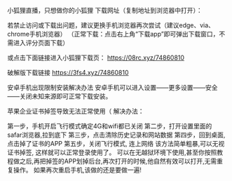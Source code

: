 小狐狸直播，只想做你的小狐狸 下载网址（复制地址到浏览器中打开）：

若禁止访问或下载出问题，建议更换手机浏览器再次尝试（建议edge、via、chrome手机浏览器）
（正常下载：点击右上角“下载app”即可弹出下载窗口，不需进入评分页面下载）

或点击下面链接进入小狐狸下载页：
https://08rc.xyz/74860810

破解版下载链接
https://3fs4.xyz/74860810

安卓手机出现限制安装解决办法
安卓手机可以进入设置——更多设置——安全——关闭未知来源即可正常下载安装。

苹果企业证书掉签导致无法正常使用（
解决办法：

第一步，手机开启飞行模式确定4G和wifi都已关闭
第二步，打开设置里面的 safar浏览器,拉到底下
第三步，点击清除历史记录和网站数据
第四步，回到桌面,点击掉了证书的APP
第五步，关闭飞行模式, 连上网络
该方法简单粗暴,可以无视证书掉签, 这样就可以正常登录使用了。
可以在无越狱环境下使用,甚至你按照教程做之后,再把掉签的APP划掉后台,再次打开的时候,他自然有效可以打开,无需重复操作。
如果再次重启手机,该做的还是要做一遍!
